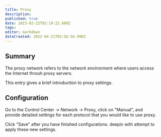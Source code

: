 ```yaml
---
title: Proxy
description: 
published: true
date: 2023-02-22T02:19:22.680Z
tags: 
editor: markdown
dateCreated: 2022-04-21T03:56:56.990Z
---
```


## Summary

The proxy network refers to the network environment where users access the Internet throuh proxy servers.

This entry gives a brief introduction to proxy settings.

## Configuration

Go to the Control Center -> Network -> Proxy, click on "Manual", and provide detailed settings for each protocol that you would like to use proxy.

Click "Save" after you have finished configurations. deepin with attempt to apply these new settings.
